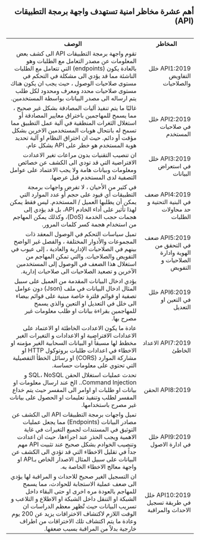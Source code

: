 <h2 dir='rtl' align='right'>  أهم عشرة مخاظر امنية تستهدف واجهة برمجة التطبيقات (API) </h2>

  <table dir='rtl' align="right">
  <tr>
    <th>المخاطر </th>
    <th> الوصف </th>
    <tr>
    <td>  API1:2019 خلل التفاويض والصلاحيات  </td> 
    <td> تقوم واجهة برمجة التطبيقات API الى كشف بعض المعلومات عن مصدر التعامل مع الطلبات وهو بالعادة يكون (endpoints) التي تتعامل مع الطلبات الناشئة مما قد يؤدي الى مشكلة في التحكم في مستوى صلاحيات الوصول ، حيث يجب ان يكون هناك مستوى صلاحيات محدد ومعرف ومحدود لكل طلب يتم ارساله الى مصدر البيانات بواسطة المستخدمين. </td>   
 </tr>  
   <tr>    
           <td>  API2:2019 خلل في صلاحيات المستخدم  </td> 
    <td> غالبًا ما يتم تنفيذ آليات المصادقة بشكل غير صحيح ، مما يسمح للمهاجمين باختراق معايير المصادقة أو استغلال الثغرات المنطقية في آلية عمل التطبيق مما تسمح له بانتحال  هويات المستخدمين الاخرين بشكل مؤقت أو دائم. حيث ان اختراق النظام او آلية تحديد هوية المستخدم هو خطر على  API بشكل عام. </td>   
 </tr>  
   <tr>    
           <td> API3:2019  خلل في استعراض البيانات </td> 
    <td> ان تنصيب التقنيات بدون مراعات تغير الاعدادت الافتراضية التي قد تودي الى الكشف عن خصائص ومعلومات وبيانات هامة ولا يجب الاعتماد على عوامل التصفية لدى المستخدم قبل عرضها. </td>   
 </tr>  
   <tr>    
           <td> API4:2019  ضعف في البنية التحتية و حد محاولات الطلبات </td> 
    <td> في كثير من الأحيان ، لا تفرض واجهات برمجة التطبيقات أي قيود على حجم أو عدد الموارد التي يمكن أن يطلبها العميل / المستخدم. ليس فقط يمكن لهذا تأثير على أداء الخادم API،  بل قد  يؤدي إلى هجمات حجب الخدمة (DoS)، وكذلك يمكن المهاجم من استخدام هجمة كسر كلمات المرور. </td>   
 </tr>  
   <tr>    
           <td> API5:2019 ضعف في التحقق من الهوية وادارة الصلاحيات و التفويض </td> 
    <td> تميل سياسات التحكم في الوصول المعقد ذات المجموعات والأدوار المختلفة ، والفصل غير الواضح بينهم في الصلاحيات الإدارية والعادية ، إلى عيوب في التفويض والصلاحيات. والتي تمكن المهاجم من استغلال هذا الضعف في الوصول إلى المستخدمين الآخرين و تصعيد الصلاحيات الى صلاحيات إدارية. </td>   
 </tr>  
   <tr>    
           <td> API6:2019  خلل في التعين او التعديل </td> 
    <td> يؤدي ادخال البيانات المقدمة من العميل على سبيل المثال ادخال البيانات في ملف (Json) دون عوامل تصفية او قوائم فلترة خاصة مبنية على قوائم بيضاء الى خلل في التعديل او التعين والذي يسمح للمهاجمين بقراءة بيانات او طلب معلومات غير مصرح بها.
 </td>   
 </tr>  
   <tr>    
           <td> API7:2019 الاعداد الخاطئ  </td> 
    <td> عادة ما يكون الاعدادت الخاطئة او الاعتماد على الاعدادات الافتراضية او الاعدادات و التغيرات الغير مخطط لها مسبقاً او البيانات السحابية الغير مؤمنه او الاخطاء في اعدادات طلبات بروتوكول HTTP او مشاركة الموارد  (CORS) او رسائل الخطأ التفصيلية التي تحتوي على معلومات حساسة. </td>   
 </tr>  
   <tr>    
           <td> API8:2019  الحقن </td> 
    <td> تحدث عمليات استغلال الحقن SQL، NoSQL و Command Injection.. الخ عند ارسال معلومات او بيانات او طلبات او اوامر الى المفسر حيث يتم خداع المفسر لطلب وتنفيذ تعليمات او الحصول على بيانات غير مصرح باستخدامها. </td>   
 </tr>  
   <tr>    
           <td> API9:2019  خلل في ادارة الاصول </td> 
    <td> تميل واجهات برمجة التطبيقات API الى الكشف عن مصادر البيانات (Endpoints) مما يجعل عمليات التوثيق في المستندات لجميع التغيرات في غاية الاهمية ويجب الحذر عند اجراءها، حيث ان اعدادت  وتنصيب الخوادم بشكل صحيح عند تثبيت API مهم جداً في تقليل الاخطاء التي قد تؤدي الى الكشف عن البيانات على سبيل المثال الاصدار الخاص بـAPI او واجهة معالج الاخطاء الخاصة به. </td>   
 </tr>  
   <tr>    
           <td>  API10:2019  خلل في طريقة تسجيل الاحداث والمراقبة  </td> 
    <td> ان التسجيل الغير صحيح  للاحداث و المراقبة لها يؤدي الى ضعف عملية الاستجابة للحوادث، مما يسمح للمهاجم بالعودة مره اخرى او حتى البقاء داخل الشبكة او التنقل داخل الشبكة او الاطلاع و التلاعب و تسريب البيانات حيث تٌظهر معظم الدراسات ان الوقت اللازم لاكتشاف الاختراقات يزيد عن 200 يوم وعادة ما يتم اكتشاف تلك الاختراقات من اطراف خارجية بدلاً من المراقبة بسبب ضعفها. </td>   
 </tr>  
   <tr>

